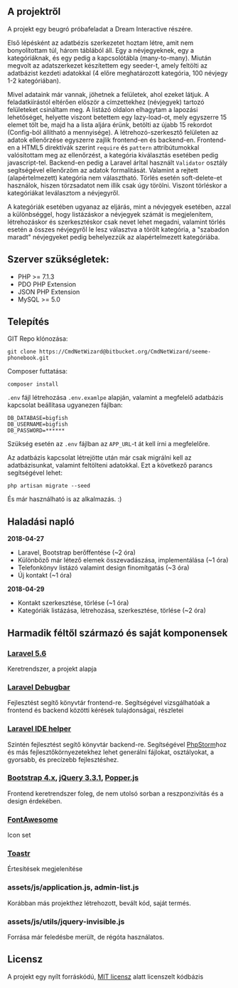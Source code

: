 ## A projektről

A projekt egy beugró próbafeladat a Dream Interactive részére.

Első lépésként az adatbézis szerkezetet hoztam létre, amit nem bonyolítottam túl, három táblából áll. Egy a névjegyeknek, egy a kategóriáknak, és egy pedig a kapcsolótábla (many-to-many). Miután megvolt az adatszerkezet készítettem egy seeder-t, amely feltölti az adatbázist kezdeti adatokkal (4 előre meghatározott kategória, 100 névjegy 1-2 kategóriában).

Mivel adataink már vannak, jöhetnek a felületek, ahol ezeket látjuk. A feladatkiírástól eltérően először a címzettekhez (névjegyek) tartozó felületeket csináltam meg. A listázó oldalon elhagytam a lapozási lehetőséget, helyette viszont betettem egy lazy-load-ot, mely egyszerre 15 elemet tölt be, majd ha a lista aljára érünk, betölti az újabb 15 rekordot (Config-ból állítható a mennyisége). A létrehozó-szerkesztő felületen az adatok ellenőrzése egyszerre zajlik frontend-en és backend-en. Frontend-en a HTML5 direktívák szerint `require` és `pattern` attribútumokkal valósítottam meg az ellenőrzést, a kategória kiválasztás esetében pedig javascript-tel. Backend-en pedig a Laravel árltal használt `Validator` osztály segítségével ellenőrzöm az adatok formalitását. Valamint a rejtett (alapértelmezett) kategória nem választható. Törlés esetén soft-delete-et használok, hiszen törzsadatot nem illik csak úgy törölni. Viszont törléskor a kategóriákat leválasztom a névjegyről.

A kategóriák esetében ugyanaz az eljárás, mint a névjegyek esetében, azzal a különbséggel, hogy listázáskor a névjegyek számát is megjelenítem, létrehozáskor és szerkesztéskor csak nevet lehet megadni, valamint törlés esetén a összes névjegyről le lesz választva a törölt kategória, a "szabadon maradt" névjegyeket pedig behelyezzük az alapértelmezett kategóriába.

## Szerver szükségletek:

- PHP >= 7.1.3
- PDO PHP Extension
- JSON PHP Extension
- MySQL >= 5.0

## Telepítés

GIT Repo klónozása:
```
git clone https://CmdNetWizard@bitbucket.org/CmdNetWizard/seeme-phonebook.git
```
Composer futtatása:
```
composer install
```
`.env` fájl létrehozása `.env.examlpe` alapján, valamint a megfelelő adatbázis kapcsolat beállítasa ugyanezen fájlban:
```
DB_DATABASE=bigfish
DB_USERNAME=bigfish
DB_PASSWORD=******
```
Szükség esetén az `.env` fájlban az `APP_URL`-t át kell írni a megfelelőre.

Az adatbázis kapcsolat létrejötte után már csak migrálni kell az adatbázisunkat, valamint feltölteni adatokkal. Ezt a következő parancs segítségével lehet:
```
php artisan migrate --seed
```

És már használható is az alkalmazás. :)

## Haladási napló

**2018-04-27**

- Laravel, Bootstrap berőffentése (~2 óra)
- Különböző már létező elemek összevadászása, implementálása (~1 óra)
- Telefonkönyv listázó valamint design finomítgatás (~3 óra)
- Új kontakt (~1 óra)

**2018-04-29**

- Kontakt szerkesztése, törlése (~1 óra)
- Kategóriák listázása, létrehozása, szerkesztése, törlése (~2 óra)

## Harmadik féltől származó és saját komponensek

### [Laravel 5.6](https://laravel.com/)

Keretrendszer, a projekt alapja

### [Laravel Debugbar](https://github.com/barryvdh/laravel-debugbar)

Fejlesztést segítő könyvtár frontend-re. Segítségével vizsgálhatóak a frontend és backend közötti kérések tulajdonságai, részletei

### [Laravel IDE helper](https://github.com/barryvdh/laravel-ide-helper)

Szintén fejlesztést segítő könyvtár backend-re. Segítségével [PhpStorm](https://www.jetbrains.com/phpstorm/)hoz és más fejlesztőkörnyezetekhez lehet generálni fájlokat, osztályokat, a gyorsabb, és precízebb fejlesztéshez.

### [Bootstrap 4.x](https://getbootstrap.com/), [jQuery 3.3.1](https://jquery.com/download/), [Popper.js](https://popper.js.org/)

Frontend keretrendszer foleg, de nem utolsó sorban a reszponzivitás és a design érdekében.

### [FontAwesome](https://fontawesome.com/)

Icon set

### [Toastr](https://github.com/CodeSeven/toastr)

Értesítések megjelenítése

### assets/js/application.js, admin-list.js

Korábban más projekthez létrehozott, bevált kód, saját termés.

### assets/js/utils/jquery-invisible.js

Forrása már feledésbe merült, de régóta használatos.

## Licensz

A projekt egy nyílt forráskódú, [MIT licensz](https://opensource.org/licenses/MIT) alatt licenszelt kódbázis
